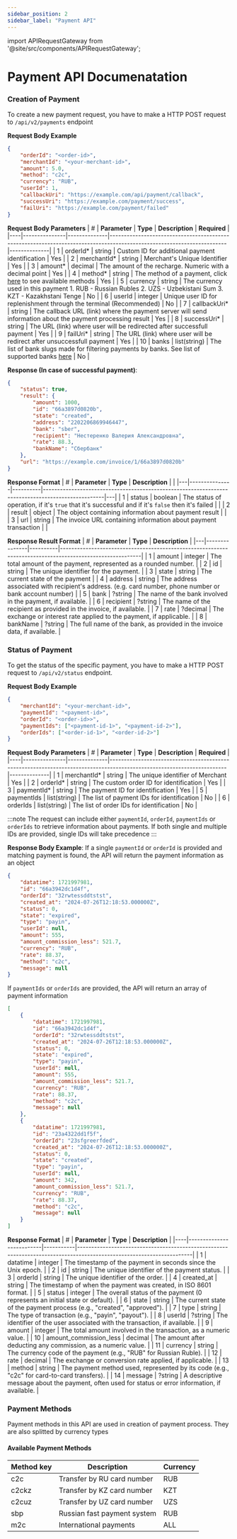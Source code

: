 ```yaml
---
sidebar_position: 2
sidebar_label: "Payment API"
---
```

import APIRequestGateway from '@site/src/components/APIRequestGateway';

# Payment API Documenatation

### Creation of Payment

To create a new payment request, you have to make a HTTP POST request to `/api/v2/payments` endpoint
<APIRequestGateway endpoint="/api/v2/payments HTTP 1.1" />

**Request Body Example**
```json
{
    "orderId": "<order-id>",
    "merchantId": "<your-merchant-id>",
    "amount": 5.0,
    "method": "c2c",
    "currency": "RUB",
    "userId": 1,
    "callbackUri": "https://example.com/api/payment/callback",
    "successUri": "https://example.com/payment/success",
    "failUri": "https://example.com/payment/failed"
}
```

**Request Body Parameters**
| #  | **Parameter** | **Type**     | **Description**                                                                                                       | **Required** |
|----|---------------|--------------|-----------------------------------------------------------------------------------------------------------------------|--------------|
|  1 | orderId*      | string       | Custom ID for additional payment identification                                                                       |      Yes     |
|  2 | merchantId*   | string       | Merchant's Unique Identifier                                                                                          |      Yes     |
|  3 | amount*       | decimal      | The amount of the recharge. Numeric with a decimal point                                                              |      Yes     |
|  4 | method*       | string       | The method of a payment, click [here](#payment-methods) to see available methods                                      |      Yes     |
|  5 | currency      | string       | The currency used in this payment 1. RUB - Russian Rubles 2. UZS - Uzbekistani Sum 3. KZT - Kazakhstani Tenge         |      No      |
|  6 | userId        | integer      | Unique user ID for replenishment through the terminal (Recommended)                                                   |      No      |
|  7 | callbackUri*  | string       | The callback URL (link) where the payment server will send information about the payment processing result            |      Yes     |
|  8 | successUri*   | string       | The URL (link) where user will be redirected after successfull payment                                                |      Yes     |
|  9 | failUri*      | string       | The URL (link) where user will be redirect after unsuccessfull payment                                                |      Yes     |
| 10 | banks         | list(string) | The list of bank slugs made for filtering payments by banks. See list of supported banks [here](/docs/api-docs/banks) |      No      |

**Response (In case of successful payment)**:
```json
{
    "status": true,
    "result": {
        "amount": 1000,
        "id": "66a3897d0820b",
        "state": "created",
        "address": "2202206869946447",
        "bank": "sber",
        "recipient": "Нестеренко Валерия Александровна",
        "rate": 88.3,
        "bankName": "Сбербанк"
    },
    "url": "https://example.com/invoice/1/66a3897d0820b"
}
```

**Response Format**
| # | **Parameter** | **Type** | **Description**                                                                                   |   |
|---|---------------|----------|---------------------------------------------------------------------------------------------------|---|
| 1 | status        | boolean  | The status of operation, if it's `true` that it's successful and if it's `false` then it's failed |   |
| 2 | result        | object   | The object containing information about payment result                                            |   |
| 3 | url           | string   | The invoice URL containing information about payment transaction                                  |   |

**Response Result Format**
| # | **Parameter** | **Type** | **Description**                                                                                          |
|---|---------------|----------|----------------------------------------------------------------------------------------------------------|
| 1 | amount        | integer  | The total amount of the payment, represented as a rounded number.                                        |
| 2 | id            | string   | The unique identifier for the payment.                                                                   |
| 3 | state         | string   | The current state of the payment                                                                         |
| 4 | address       | string   | The address associated with recipient's address. (e.g. card number, phone number or bank account number) |
| 5 | bank          | ?string  | The name of the bank involved in the payment, if available.                                              |
| 6 | recipient     | ?string  | The name of the recipient as provided in the invoice, if available.                                      |
| 7 | rate          | ?decimal | The exchange or interest rate applied to the payment, if applicable.                                     |
| 8 | bankName      | ?string  | The full name of the bank, as provided in the invoice data, if available.                                |

### Status of Payment

To get the status of the specific payment, you have to make a HTTP POST request to `/api/v2/status` endpoint.
<APIRequestGateway endpoint="/api/v2/status HTTP 1.1" />

**Request Body Example**
```json
{
    "merchantId": "<your-merchant-id>",
    "paymentId": "<payment-id>",
    "orderId": "<order-id>>",
    "paymentIds": ["<payment-id-1>", "<payment-id-2>"],
    "orderIds": ["<order-id-1>", "<order-id-2>"]
}
```

**Request Body Parameters**
| #  | **Parameter** | **Type**     | **Description**                                                                                                       | **Required** |
|----|---------------|--------------|-----------------------------------------------------------------------------------------------------------------------|--------------|
|  1 | merchantId*   | string       | The unique identifier of Merchant                                                                                     |      Yes     |
|  2 | orderId*      | string       | The custom order ID for identification                                                                                |      Yes     |
|  3 | paymentId*    | string       | The payment ID for identification                                                                                     |      Yes     |
|  5 | paymentIds    | list(string) | The list of payment IDs for identification                                                                            |      No      |
|  6 | orderIds      | list(string) | The list of order IDs for identification                                                                              |      No      |

:::note
The request can include either `paymentId`, `orderId`, `paymentIds` or `orderIds` to retrieve information about payments. If both single and multiple IDs are provided, single IDs will take precedence
:::

**Response Body Example**:
If a single `paymentId` or `orderId` is provided and matching payment is found, the API will return the payment information as an object
```json
{
    "datatime": 1721997981,
    "id": "66a3942dc1d4f",
    "orderId": "32rwtessddtstst",
    "created_at": "2024-07-26T12:18:53.000000Z",
    "status": 0,
    "state": "expired",
    "type": "payin",
    "userId": null,
    "amount": 555,
    "amount_commission_less": 521.7,
    "currency": "RUB",
    "rate": 88.37,
    "method": "c2c",
    "message": null
}
```

If `paymentIds` or `orderIds` are provided, the API will return an array of payment information
```json
[
    {
        "datatime": 1721997981,
        "id": "66a3942dc1d4f",
        "orderId": "32rwtessddtstst",
        "created_at": "2024-07-26T12:18:53.000000Z",
        "status": 0,
        "state": "expired",
        "type": "payin",
        "userId": null,
        "amount": 555,
        "amount_commission_less": 521.7,
        "currency": "RUB",
        "rate": 88.37,
        "method": "c2c",
        "message": null
    },
    {
        "datatime": 1721997981,
        "id": "23a4322dd1f5f",
        "orderId": "23sfgreerfded",
        "created_at": "2024-07-26T12:18:53.000000Z",
        "status": 0,
        "state": "created",
        "type": "payin",
        "userId": null,
        "amount": 342,
        "amount_commission_less": 521.7,
        "currency": "RUB",
        "rate": 88.37,
        "method": "c2c",
        "message": null
    }
]
```

**Response Format**
| #  | **Parameter**            | **Type**  | **Description**                                                                                                      |
|----|--------------------------|-----------|----------------------------------------------------------------------------------------------------------------------|
| 1  | datatime                 | integer   | The timestamp of the payment in seconds since the Unix epoch.                                                        |
| 2  | id                       | string    | The unique identifier of the payment status.                                                                         |
| 3  | orderId                  | string    | The unique identifier of the order.                                                                                  |
| 4  | created_at               | string    | The timestamp of when the payment was created, in ISO 8601 format.                                                   |
| 5  | status                   | integer   | The overall status of the payment (0 represents an initial state or default).                                        |
| 6  | state                    | string    | The current state of the payment process (e.g., "created", "approved").                                              |
| 7  | type                     | string    | The type of transaction (e.g., "payin", "payout").                                                                   |
| 8  | userId                   | ?string   | The identifier of the user associated with the transaction, if available.                                            |
| 9  | amount                   | integer   | The total amount involved in the transaction, as a numeric value.                                                    |
| 10 | amount_commission_less   | decimal   | The amount after deducting any commission, as a numeric value.                                                       |
| 11 | currency                 | string    | The currency code of the payment (e.g., "RUB" for Russian Ruble).                                                    |
| 12 | rate                     | decimal   | The exchange or conversion rate applied, if applicable.                                                              |
| 13 | method                   | string    | The payment method used, represented by its code (e.g., "c2c" for card-to-card transfers).                           |
| 14 | message                  | ?string   | A descriptive message about the payment, often used for status or error information, if available.                   |


### Payment Methods

Payment methods in this API are used in creation of payment process. They are also splitted by currency types

#### Available Payment Methods
| **Method key** | **Description**                                                                                                       | **Currency** |
|----------------|-----------------------------------------------------------------------------------------------------------------------|--------------|
| c2c            | Transfer by RU card number                                                                                            |      RUB     |
| c2ckz          | Transfer by KZ card number                                                                                            |      KZT     |
| c2cuz          | Transfer by UZ card number                                                                                            |      UZS     |
| sbp            | Russian fast payment system                                                                                           |      RUB     |
| m2c            | International payments                                                                                                |      ALL     |

